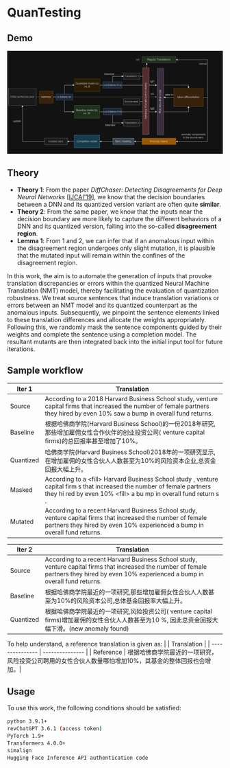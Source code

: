 # QuanTesting
## Demo
![Demo](https://github.com/xyliu-cs/QuanTesting/blob/8d285118f8668cbcc10e58bf95dec39ecf7358be/dark.jpg)

## Theory
* **Theory 1**: From the paper *DiffChaser: Detecting Disagreements for Deep Neural Networks* [\[IJCAI'19\]](https://www.ijcai.org/proceedings/2019/0800.pdf), we know that the decision boundaries between a DNN and its quantized version variant are often quite **similar**.
* **Theory 2**: From the same paper, we know that the inputs near the decision boundary are more likely to capture the different behaviors of a DNN and its quantized version, falling into the so-called **disagreement region**.
* **Lemma 1**: From 1 and 2, we can infer that if an anomalous input within the disagreement region undergoes only slight mutation, it is plausible that the mutated input will remain within the confines of the disagreement region.

In this work, the aim is to automate the generation of inputs that provoke translation discrepancies or errors within the quantized Neural Machine Translation (NMT) model, thereby facilitating the evaluation of quantization robustness. We treat source sentences that induce translation variations or errors between an NMT model and its quantized counterpart as the anomalous inputs. Subsequently, we pinpoint the sentence elements linked to these translation differences and allocate the weights appropriately. Following this, we randomly mask the sentence components guided by their weights and complete the sentence using a completion model. The resultant mutants are then integrated back into the initial input tool for future iterations.

## Sample workflow
| Iter 1 | Translation | 
| --------------- | --------------- | 
| Source    | According to a 2018 Harvard Business School study, venture capital firms that increased the number of female partners they hired by even 10% saw a bump in overall fund returns.|
| Baseline  | 根据哈佛商学院(Harvard Business School)的一份2018年研究,那些增加雇佣女性合作伙伴的创业投资公司( venture capital firms)的总回报率甚至增加了10%。|  
| Quantized | 哈佛商学院(Harvard Business School)2018年的一项研究显示,在增加雇佣的女性合伙人人数甚至为10%的风险资本企业,总资金回报大幅上升。 |  
| Masked    | According to a \<fill\> Harvard Business School study , venture capital firm s that increased the number of female partners they hi red by even 10% \<fill\> a bu mp in overall fund return s .|  
| Mutated   | According to a recent Harvard Business School study, venture capital firms that increased the number of female partners they hired by even 10% experienced a bump in overall fund returns.|  


| Iter 2 | Translation | 
| --------------- | --------------- | 
| Source    | According to a recent Harvard Business School study, venture capital firms that increased the number of female partners they hired by even 10% experienced a bump in overall fund returns.|  
| Baseline  | 根据哈佛商学院最近的一项研究,那些增加雇佣女性合伙人人数甚至为10%的风险资本公司,总体基金回报率大幅上升。|  
| Quantized | 根据哈佛商学院最近的一项研究,风险投资公司( venture capital firms)增加雇佣的女性合伙人人数甚至为10 %, 因此总资金回报大幅下滑。(new anomaly found) |  


To help understand, a reference translation is given as:
|           | Translation | 
| --------------- | --------------- | 
| Reference | 根据哈佛商学院最近的一项研究，风险投资公司聘用的女性合伙人数量哪怕增加10%，其基金的整体回报也会增加。|


## Usage
To use this work, the following conditions should be satisfied:
```bash
python 3.9.1+
revChatGPT 3.6.1 (access token)
PyTorch 1.9+
Transformers 4.0.0+
simalign
Hugging Face Inference API authentication code 
```
